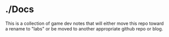 ./Docs
=============

This is a collection of game dev notes that will either move this repo toward a rename to "labs" or be moved to another appropriate github repo or blog.  